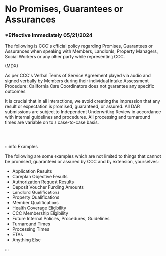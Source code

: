 # No Promises, Guarantees or Assurances

### \*Effective Immediately 05/21/2024

The following is CCC's official policy regarding Promises, Guarantees or Assurances when speaking with Members,
Landlords, Property Managers, Social Workers or any other party while representing CCC.

(MDX)

As per CCC's Verbal Terms of Service Agreement played via audio and signed verbally by Members during their individual
Intake Assessment Procedure: California Care Coordinators does not guarantee any specific outcomes

It is crucial that in all interactions, we avoid creating the impression that any result or expectation is promised,
guaranteed, or assured. All DAR submissions are subject to Independent Underwriting Review in accordance with internal
guidelines and procedures. All processing and turnaround times are variable on to a case-to-case basis.

<br></br>

:::info Examples

The following are some examples which are not limited to things that cannot be promised, guaranteed or assured by
CCC and by extension, yourselves:

- Application Results
- Careplan Objective Results
- Authorization Request Results
- Deposit Voucher Funding Amounts
- Landlord Qualifications
- Property Qualifications
- Member Qualifications
- Health Coverage Eligibility
- CCC Membership Eligibility
- Future Internal Policies, Procedures, Guidelines
- Turnaround Times
- Processing Times
- ETAs
- Anything Else

:::
